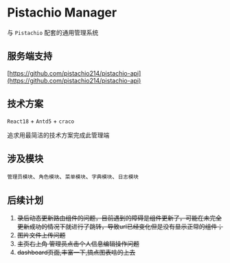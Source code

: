 # Pistachio Manager

与 `Pistachio` 配套的通用管理系统

## 服务端支持

[https://github.com/pistachio214/pistachio-api](https://github.com/pistachio214/pistachio-api)

## 技术方案

`React18` + `Antd5` + `craco`

追求用最简洁的技术方案完成此管理端

## 涉及模块

`管理员模块`、`角色模块`、`菜单模块`、`字典模块`、`日志模块`

## 后续计划
1. ~~录后动态更新路由组件的问题，目前遇到的障碍是组件更新了，可能在未完全更新成功的情况下就进行了跳转，导致url已经变化但是没有显示正常的组件；~~
2. ~~图片文件上传问题~~
3. ~~主页右上角 管理员点击个人信息编辑操作问题~~
4. ~~dashboard页面,丰富一下,搞点图表啥的上去~~
